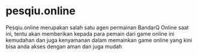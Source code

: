 # pesqiu.online
Pesqiu.online merupakan salah satu agen permainan BandarQ Online saat ini, tentu akan memberikan kepada para pemain dari game online ini kemudahan dan juga kenyamanan dalam memainkan game online yang kini bisa anda akses dengan aman dan juga mudah
